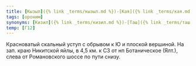 ```yaml
---
title: [Кызыл]({% link _terms/кызыл.md %})-[Кая]({% link _terms/кая.md %}) IV
tags: [ороним]
synonyms: [Кизил]({% link _terms/кизил.md %})-[Таш]({% link _terms/таш.md %})
temp: [Г12]
---
```


Красноватый скальный уступ с обрывом к Ю и плоской вершиной. На зап. краю
Никитской яйлы, в 4,5 км. к СЗ от нп Ботаническое (Ялт.), слева от Романовского
шоссе по пути снизу.
